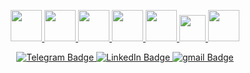  <div>
  <p align='center'>
       <a href ="https://github.com/IsamutdinN/Git-Bash/tree/Git-bash_HW">
   <img src="https://www.bestreviews2017.com/wp-content/uploads/2016/12/GIT-768x768.png" width="50px"/>
        <a href ="https://github.com/IsamutdinN/Git_Hub_HW">
   <img src="https://pic.onlinewebfonts.com/svg/img_275786.png" width = '50px'>
        <a href ="https://github.com/IsamutdinN/Postman_HW/tree/Postman_HW">
  <img src="https://user-images.githubusercontent.com/99370940/160435038-7f0a69f0-f4aa-49f9-a8eb-86198977e167.png" width="50px"/>
       <a href ="https://github.com/IsamutdinN/SQL_HW/tree/SQL_HW_1">
  <img src="https://vectorified.com/images/postgresql-icon-11.jpg" width="50px"/>
       <a href ="https://github.com/IsamutdinN/DevTools/tree/DevTools">
  <img src ="https://external-content.duckduckgo.com/iu/?u=https%3A%2F%2Fuxwing.com%2Fwp-content%2Fthemes%2Fuxwing%2Fdownload%2F10-brands-and-social-media%2Fchromium.png&f=1&nofb=1" width='50px'>
         <a href ="https://github.com/IsamutdinN/JS_HW/tree/JS_HW_1">
    <img src ="https://www.chapter247.com/wp-content/uploads/2019/11/110-1106837_proj4js-by-proj4js-javascript-icon-logo-png-clipart.png" width='42px'>
         <a href ="https://github.com/IsamutdinN/CheckList_WebForm">
    <img src="http://testbase.ru/wp-content/uploads/2014/12/1419215452_Checklist-64.png" width="50px"/>
         </a>
     </p>
  </div>
<div>
  <p align='center'>
   <a href="https://web.telegram.im/">
    <img src="https://img.shields.io/badge/Telegram-blue?logo=telegram" alt="Telegram Badge"/>
   </a>
     <a href="https://www.linkedin.com/feed/">
    <img src="https://img.shields.io/badge/LinkedIn-blue?logo=linkedin&logoColor=white" alt="LinkedIn Badge"/>
   </a>
   <a href="https://mail.google.com/mail/u/0/#inbox">
    <img src="https://img.shields.io/badge/gmail-red?logo=gmail&logoColor=white" alt="gmail Badge"/>
   </a>
  </p>
</div>
   </a>
  </p>
</div>
